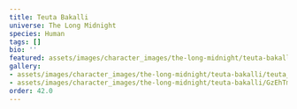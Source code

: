 ```yaml
---
title: Teuta Bakalli
universe: The Long Midnight
species: Human
tags: []
bio: ''
featured: assets/images/character_images/the-long-midnight/teuta-bakalli/teuta_bakalli_sitting.webp
gallery:
- assets/images/character_images/the-long-midnight/teuta-bakalli/teuta_bakalli_sitting.webp
- assets/images/character_images/the-long-midnight/teuta-bakalli/GzEhTmUW0AAghHv.webp
order: 42.0
---
```

